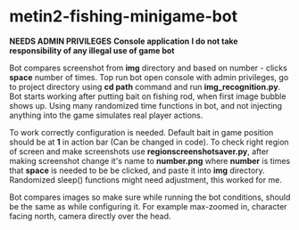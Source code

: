 # metin2-fishing-minigame-bot

**NEEDS ADMIN PRIVILEGES**
**Console application**
__I do not take responsibility of any illegal use of game bot__

Bot compares screenshot from __img__ directory and based on number - clicks __space__ number of times. 
Top run bot open console with admin privileges, go to project directory using __cd **path**__ command and run __img_recognition.py__.
Bot starts working after putting bait on fishing rod, when first image bubble shows up.
Using many randomized time functions in bot, and not injecting anything into the game simulates real player actions.

To work correctly configuration is needed.
Default bait in game position should be at **1**  in action bar (Can be changed in code).
To check right region of screen and make screenshots use **regionscreenshotsaver.py**, after making screenshot change it's name to __**number**.png__ where **number** is times that __space__ is needed to be be clicked, and paste it into __img__ directory.
Randomized sleep() functions might need adjustment, this worked for me.

Bot compares images so make sure while running the bot conditions, should be the same as while configuring it.
For example max-zoomed in, character facing north, camera directly over the head.

